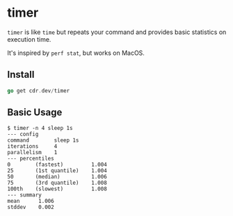 # timer

`timer` is like `time` but repeats your command and provides basic statistics on execution time.

It's inspired by `perf stat`, but works on MacOS.

## Install

```go
go get cdr.dev/timer
```

## Basic Usage

```shell script
$ timer -n 4 sleep 1s
--- config
command        sleep 1s
iterations     4
parallelism    1
--- percentiles
0        (fastest)         1.004
25       (1st quantile)    1.004
50       (median)          1.006
75       (3rd quantile)    1.008
100th    (slowest)         1.008
--- summary
mean      1.006
stddev    0.002
```